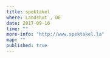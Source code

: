 ```yaml
---
title: spektakel 
where: Landshut , DE 
date: 2017-09-16
time: ""
more-info: "http://www.spektakel.la"
map: ""
published: true
---
```


